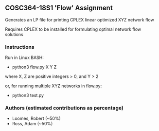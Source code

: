 ## COSC364-18S1 'Flow' Assignment

Generates an LP file for printing CPLEX linear optimized XYZ network flow

Requires CPLEX to be installed for formulating optimal network flow solutions

### Instructions

Run in Linux BASH:

 * python3 flow.py X Y Z

where X, Z are positive integers > 0, and Y > 2

or, for running multiple XYZ networks in flow.py:

 * python3 test.py

### Authors (estimated contributions as percentage)

 * Loomes, Robert (~50%)
 * Ross, Adam (~50%)
